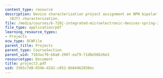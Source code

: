 ```yaml
---
content_type: resource
description: Device characterization project assignment on NPN bipolar junction transistor
  (BJT) characterization.
file: /media/courses/6-720j-integrated-microelectronic-devices-spring-2007/3365c7d8654bd242c0526b84462850ec_project3.pdf
file_type: application/pdf
learning_resource_types:
- Projects
ocw_type: OCWFile
parent_title: Projects
parent_type: CourseSection
parent_uid: 7163acf0-b8a8-2987-ea79-71d6e56b26e3
resourcetype: Document
title: project3.pdf
uid: 3365c7d8-654b-d242-c052-6b84462850ec
---
```

